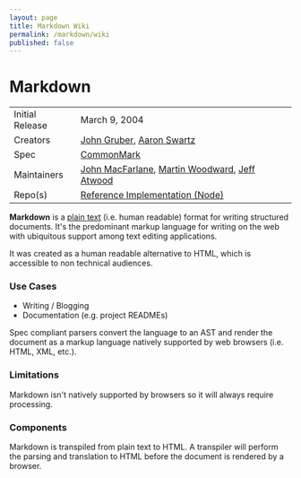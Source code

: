 ```yaml
---
layout: page
title: Markdown Wiki
permalink: /markdown/wiki
published: false
---
```


# Markdown

|  |  |
| -------- | -------- |
| Initial Release | March 9, 2004|
| Creators | [John Gruber](https://en.wikipedia.org/wiki/John_Gruber), [Aaron Swartz](https://en.wikipedia.org/wiki/Aaron_Swartz) |
| Spec | [CommonMark](https://commonmark.org/)
Maintainers | [John MacFarlane](https://usesthis.com/interviews/john.macfarlane/), [Martin Woodward](http://www.woodwardweb.com/), [Jeff Atwood](https://en.wikipedia.org/wiki/Jeff_Atwood)
| Repo(s) | [Reference Implementation (Node)](https://github.com/commonmark/commonmark.js)

**Markdown** is a [plain text](https://en.wikipedia.org/wiki/Plain_text) (i.e.
human readable) format for writing structured documents. It's the predominant
markup language for writing on the web with ubiquitous support among text
editing applications.

It was created as a human readable alternative to HTML, which is accessible to
non technical audiences.

### Use Cases

- Writing / Blogging
- Documentation (e.g. project READMEs)

Spec compliant parsers convert the language to an AST and render the document as
a markup language natively supported by web browsers (i.e. HTML, XML, etc.).

### Limitations

Markdown isn't natively supported by browsers so it will always require processing.

### Components

Markdown is transpiled from plain text to HTML. A transpiler will perform the
parsing and translation to HTML before the document is rendered by a browser.
